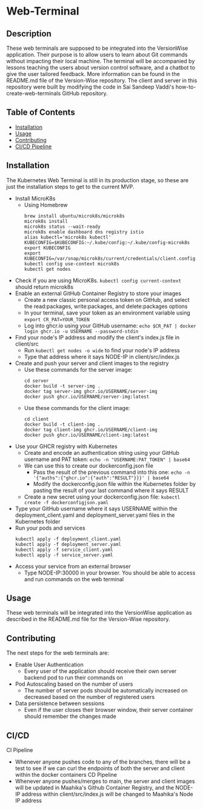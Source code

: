 # Web-Terminal

## Description
These web terminals are supposed to be integrated into the VersionWise application. Their purpose is to allow users to learn about Git commands without impacting their local machine. The terminal will be accompanied by lessons teaching the users about version control software, and a chatbot to give the user tailored feedback. More information can be found in the README.md file of the Version-Wise repository.
The client and server in this repository were built by modifying the code in Sai Sandeep Vaddi's how-to-create-web-terminals GitHub repository.

## Table of Contents
- [Installation](#installation)
- [Usage](#usage)
- [Contributing](#contributing)
- [CI/CD Pipeline](#ci/cd)

## Installation
The Kubernetes Web Terminal is still in its production stage, so these are just the installation steps to get to the current MVP.
- Install MicroK8s
  - Using Homebrew
    ``` 
    brew install ubuntu/microk8s/microk8s
    microk8s install
    microk8s status --wait-ready
    microk8s enable dashboard dns registry istio
    alias kubectl='microk8s kubectl'
    KUBECONFIG=$KUBECONFIG:~/.kube/config:~/.kube/config-microk8s
    export KUBECONFIG
    export KUBECONFIG=/var/snap/microk8s/current/credentials/client.config
    kubectl config use-context microk8s
    kubectl get nodes
    ```
- Check if you are using MicroK8s. 
   ``` kubectl config current-context ``` should return microk8s
- Enable an external GitHub Container Registry to store your images
  - Create a new classic personal access token on GitHub, and select the read:packages, write:packages, and delete:packages options
  - In your terminal, save your token as an environment variable using ```export CR_PAT=YOUR_TOKEN```
  - Log into ghcr.io using your GitHub username: ```echo $CR_PAT | docker login ghcr.io -u USERNAME --password-stdin```
- Find your node's IP address and modify the client's index.js file in client/src
  - Run ```kubectl get nodes -o wide``` to find your node's IP address
  - Type that address where it says NODE-IP in client/src/index.js
- Create and push your server and client images to the registry 
  - Use these commands for the server image:
    ``` 
    cd server
    docker build -t server-img .
    docker tag server-img ghcr.io/USERNAME/server-img
    docker push ghcr.io/USERNAME/server-img:latest
    ```
  - Use these commands for the client image:
    ```
    cd client
    docker build -t client-img .
    docker tag client-img ghcr.io/USERNAME/client-img
    docker push ghcr.io/USERNAME/client-img:latest
    ```
- Use your GHCR registry with Kubernetes
  - Create and encode an authentication string using your GitHub username and PAT token: ```echo -n "USERNAME:PAT_TOKEN" | base64```
  - We can use this to create our dockerconfig.json file
    - Pass the result of the previous command into this one: ```echo -n  '{"auths":{"ghcr.io":{"auth":"RESULT"}}}' | base64```
    - Modify the dockerconfig.json file within the Kubernetes folder by pasting the result of your last command where it says RESULT
  - Create a new secret using your dockerconfig.json file: ```kubectl create -f dockerconfigjson.yaml```
- Type your GitHub username where it says USERNAME within the deployment_client.yaml and deployment_server.yaml files in the Kubernetes folder
- Run your pods and services
  ```
  kubectl apply -f deployment_client.yaml
  kubectl apply -f deployment_server.yaml
  kubectl apply -f service_client.yaml
  kubectl apply -f service_server.yaml
  ```
- Access your service from an external browser
  - Type NODE-IP:30000 in your browser. You should be able to access and run commands on the web terminal

## Usage
These web terminals will be integrated into the VersionWise application as described in the README.md file for the Version-Wise repository.

## Contributing
The next steps for the web terminals are:
- Enable User Authentication
  - Every user of the application should receive their own server backend pod to run their commands on
- Pod Autoscaling based on the number of users
  - The number of server pods should be automatically increased on decreased based on the number of registered users
- Data persistence between sessions
  - Even if the user closes their browser window, their server container should remember the changes made

## CI/CD
CI Pipeline
- Whenever anyone pushes code to any of the branches, there will be a test to see if we can curl the endpoints of both the server and client within the docker containers
CD Pipeline
- Whenever anyone pushes/merges to main, the server and client images will be updated in Maahika's Github Container Registry, and the NODE-IP address within client/src/index.js will be changed to Maahika's Node IP address
